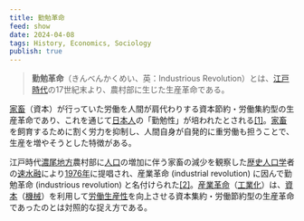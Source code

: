 ```yaml
---
title: 勤勉革命
feed: show
date: 2024-04-08
tags: History, Economics, Sociology
publish: true
---
```

> **勤勉革命**（きんべんかくめい、英：Industrious Revolution）とは、[江戸時代](https://ja.wikipedia.org/wiki/%E6%B1%9F%E6%88%B8%E6%99%82%E4%BB%A3 "江戸時代")の17世紀末より、農村部に生じた生産革命である。

[家畜](https://ja.wikipedia.org/wiki/%E5%AE%B6%E7%95%9C "家畜")（資本）が行っていた労働を人間が肩代わりする資本節約・労働集約型の生産革命であり、これを通じて[日本人](https://ja.wikipedia.org/wiki/%E6%97%A5%E6%9C%AC%E4%BA%BA "日本人")の「勤勉性」が培われたとされる[[1]](https://ja.wikipedia.org/wiki/%E5%8B%A4%E5%8B%89%E9%9D%A9%E5%91%BD#cite_note-1)。[家畜](https://ja.wikipedia.org/wiki/%E5%AE%B6%E7%95%9C "家畜")を飼育するために割く労力を抑制し、人間自身が自発的に重労働も担うことで、生産を増やそうとした特徴がある。

江戸時代[濃尾地方](https://ja.wikipedia.org/wiki/%E6%BF%83%E5%B0%BE%E5%9C%B0%E6%96%B9 "濃尾地方")農村部に[人口](https://ja.wikipedia.org/wiki/%E4%BA%BA%E5%8F%A3 "人口")の増加に伴う家畜の減少を観察した[歴史人口学](https://ja.wikipedia.org/wiki/%E6%AD%B4%E5%8F%B2%E4%BA%BA%E5%8F%A3%E5%AD%A6 "歴史人口学")者の[速水融](https://ja.wikipedia.org/wiki/%E9%80%9F%E6%B0%B4%E8%9E%8D "速水融")により[1976年](https://ja.wikipedia.org/wiki/1976%E5%B9%B4 "1976年")に提唱され、産業革命 (industrial revolution) に因んで勤勉革命 (industrious revolution) と名付けられた[[2]](https://ja.wikipedia.org/wiki/%E5%8B%A4%E5%8B%89%E9%9D%A9%E5%91%BD#cite_note-2)。[産業革命](https://ja.wikipedia.org/wiki/%E7%94%A3%E6%A5%AD%E9%9D%A9%E5%91%BD "産業革命")（[工業化](https://ja.wikipedia.org/wiki/%E5%B7%A5%E6%A5%AD%E5%8C%96 "工業化")）は、[資本](https://ja.wikipedia.org/wiki/%E8%B3%87%E6%9C%AC "資本")（[機械](https://ja.wikipedia.org/wiki/%E6%A9%9F%E6%A2%B0 "機械")）を利用して[労働](https://ja.wikipedia.org/wiki/%E5%8A%B4%E5%83%8D "労働")[生産性](https://ja.wikipedia.org/wiki/%E7%94%9F%E7%94%A3%E6%80%A7 "生産性")を向上させる資本集約・労働節約型の生産革命であったのとは対照的な捉え方である。